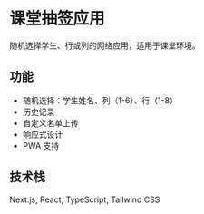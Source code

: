 # 课堂抽签应用

随机选择学生、行或列的网络应用，适用于课堂环境。

## 功能

- 随机选择：学生姓名、列（1-6）、行（1-8）
- 历史记录
- 自定义名单上传
- 响应式设计
- PWA 支持

## 技术栈

Next.js, React, TypeScript, Tailwind CSS
